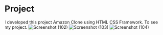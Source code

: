 # Project
I developed this project  Amazon Clone using HTML CSS Framework. To see my project. 
![Screenshot (102)](https://github.com/rimjhimgupta08/Project/assets/122445673/97958b6b-fbcb-40c9-9354-542e10bfe279)
![Screenshot (103)](https://github.com/rimjhimgupta08/Project/assets/122445673/4d5dba78-8ca5-495d-a24b-a331e651025e)
![Screenshot (104)](https://github.com/rimjhimgupta08/Project/assets/122445673/b7435f95-a4cb-4083-978f-caa9ab07efac)
